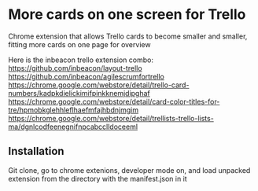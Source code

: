 More cards on one screen for Trello
=======================

Chrome extension that allows Trello cards to become smaller and smaller, fitting more cards on one page for overview

Here is the inbeacon trello extension combo:
https://github.com/inbeacon/layout-trello
https://github.com/inbeacon/agilescrumfortrello
https://chrome.google.com/webstore/detail/trello-card-numbers/kadpkdielickimifpinkknemjdipghaf
https://chrome.google.com/webstore/detail/card-color-titles-for-tre/hpmobkglehhleflhaefmfajhbdnjmgim
https://chrome.google.com/webstore/detail/trellists-trello-lists-ma/dgnlcodfeenegnifnpcabcclldoceeml



Installation
------------

Git clone, go to chrome extenions, developer mode on, and load unpacked extension from the directory with the manifest.json in it

